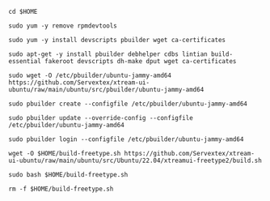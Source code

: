 `cd $HOME`

`sudo yum -y remove rpmdevtools`

`sudo yum -y install devscripts pbuilder wget ca-certificates`

`sudo apt-get -y install pbuilder debhelper cdbs lintian build-essential fakeroot devscripts dh-make dput wget ca-certificates`

`sudo wget -O /etc/pbuilder/ubuntu-jammy-amd64 https://github.com/Servextex/xtream-ui-ubuntu/raw/main/ubuntu/src/pbuilder/ubuntu-jammy-amd64`

`sudo pbuilder create --configfile /etc/pbuilder/ubuntu-jammy-amd64`

`sudo pbuilder update --override-config --configfile /etc/pbuilder/ubuntu-jammy-amd64`

`sudo pbuilder login --configfile /etc/pbuilder/ubuntu-jammy-amd64`

`wget -O $HOME/build-freetype.sh https://github.com/Servextex/xtream-ui-ubuntu/raw/main/ubuntu/src/Ubuntu/22.04/xtreamui-freetype2/build.sh`

`sudo bash $HOME/build-freetype.sh`

`rm -f $HOME/build-freetype.sh`

